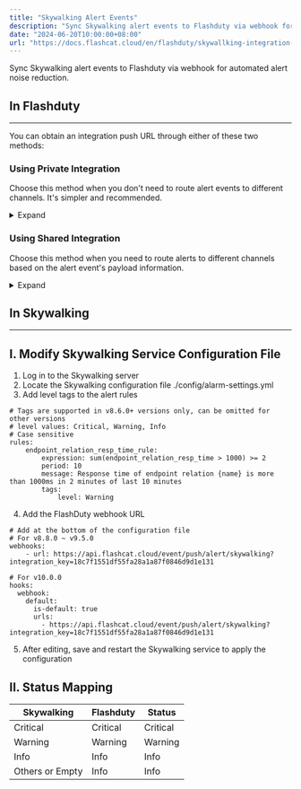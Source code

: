 ```yaml
---
title: "Skywalking Alert Events"
description: "Sync Skywalking alert events to Flashduty via webhook for automated alert noise reduction"
date: "2024-06-20T10:00:00+08:00"
url: "https://docs.flashcat.cloud/en/flashduty/skywallking-integration-guide"
---
```


Sync Skywalking alert events to Flashduty via webhook for automated alert noise reduction.

<div class="hide">

## In Flashduty
---
You can obtain an integration push URL through either of these two methods:

### Using Private Integration

Choose this method when you don't need to route alert events to different channels. It's simpler and recommended.

<details>
  <summary>Expand</summary>
  
  1. Go to the Flashduty console, select **Channel**, and enter a specific channel's details page
  2. Select the **Integrations** tab, click **Add Integration** to enter the integration page
  3. Choose **Skywalking** integration and click **Save** to generate a card
  4. Click the generated card to view the **push URL**, copy it for later use, and you're done
  
</details>

### Using Shared Integration

Choose this method when you need to route alerts to different channels based on the alert event's payload information.

<details>
  <summary>Expand</summary>
  
  1. Go to the Flashduty console, select **Integration Center=>Alert Events** to enter the integration selection page
  2. Select **Skywalking** integration:
        - **Integration Name**: Define a name for this integration
  3. Configure the default route and select the corresponding channel (after the integration is created, you can go to `Route` to configure more routing rules)
  4. Click **Save** and copy the newly generated **push URL** for later use
  5. Done
    
</details>
</div>

## In Skywalking
---
<div class="md-block">

## I. Modify Skywalking Service Configuration File

1. Log in to the Skywalking server
2. Locate the Skywalking configuration file ./config/alarm-settings.yml
3. Add level tags to the alert rules

```
# Tags are supported in v8.6.0+ versions only, can be omitted for other versions
# level values: Critical, Warning, Info
# Case sensitive
rules:
    endpoint_relation_resp_time_rule:
        expression: sum(endpoint_relation_resp_time > 1000) >= 2
        period: 10
        message: Response time of endpoint relation {name} is more than 1000ms in 2 minutes of last 10 minutes
        tags:
            level: Warning
```
4. Add the FlashDuty webhook URL

```
# Add at the bottom of the configuration file
# For v8.8.0 ~ v9.5.0
webhooks:
    - url: https://api.flashcat.cloud/event/push/alert/skywalking?integration_key=18c7f1551df55fa28a1a87f0846d9d1e131

# For v10.0.0
hooks:
  webhook:
    default:
      is-default: true
      urls:
        - https://api.flashcat.cloud/event/push/alert/skywalking?integration_key=18c7f1551df55fa28a1a87f0846d9d1e131
```

5. After editing, save and restart the Skywalking service to apply the configuration

## II. Status Mapping

<div class="md-block">
  
|Skywalking|Flashduty|Status|
|---|---|---|
|Critical|Critical|Critical|
|Warning|Warning|Warning|
|Info|Info|Info|
|Others or Empty|Info|Info|

</div>
